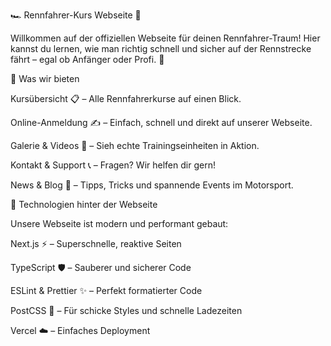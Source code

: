 🏎️ Rennfahrer-Kurs Webseite 🏁

Willkommen auf der offiziellen Webseite für deinen Rennfahrer-Traum!
Hier kannst du lernen, wie man richtig schnell und sicher auf der Rennstrecke fährt – egal ob Anfänger oder Profi. 🚦

🌟 Was wir bieten

Kursübersicht 📋 – Alle Rennfahrerkurse auf einen Blick.

Online-Anmeldung ✍️ – Einfach, schnell und direkt auf unserer Webseite.

Galerie & Videos 🎥 – Sieh echte Trainingseinheiten in Aktion.

Kontakt & Support 📞 – Fragen? Wir helfen dir gern!

News & Blog 📰 – Tipps, Tricks und spannende Events im Motorsport.

🚀 Technologien hinter der Webseite

Unsere Webseite ist modern und performant gebaut:

Next.js ⚡ – Superschnelle, reaktive Seiten

TypeScript 🛡️ – Sauberer und sicherer Code

ESLint & Prettier ✨ – Perfekt formatierter Code

PostCSS 🎨 – Für schicke Styles und schnelle Ladezeiten

Vercel ☁️ – Einfaches Deployment
